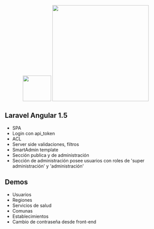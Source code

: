 <p align="center">
    <img width="88" height="80" src="https://angular.io/resources/images/logos/angular/angular.svg">
    <img width="300" src="https://laravel.com/assets/img/components/logo-laravel.svg">
</p>

## Laravel Angular 1.5

- SPA
- Login con api_token
- ACL
- Server side validaciones, filtros
- SmartAdmin template
- Sección publica y de administración
- Sección de administración posee usuarios con roles de 'super administración' y 'administración'

## Demos

- Usuarios
- Regiones
- Servicios de salud
- Comunas
- Establecimientos
- Cambio de contraseña desde front-end
